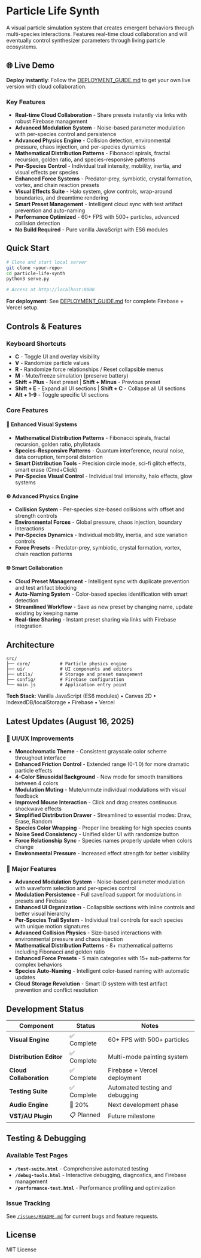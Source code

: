 # Particle Life Synth

A visual particle simulation system that creates emergent behaviors through multi-species interactions. Features real-time cloud collaboration and will eventually control synthesizer parameters through living particle ecosystems.

## 🌐 Live Demo

**Deploy instantly**: Follow the [DEPLOYMENT_GUIDE.md](DEPLOYMENT_GUIDE.md) to get your own live version with cloud collaboration.

### Key Features
- **Real-time Cloud Collaboration** - Share presets instantly via links with robust Firebase management
- **Advanced Modulation System** - Noise-based parameter modulation with per-species control and persistence
- **Advanced Physics Engine** - Collision detection, environmental pressure, chaos injection, and per-species dynamics
- **Mathematical Distribution Patterns** - Fibonacci spirals, fractal recursion, golden ratio, and species-responsive patterns
- **Per-Species Control** - Individual trail intensity, mobility, inertia, and visual effects per species
- **Enhanced Force Systems** - Predator-prey, symbiotic, crystal formation, vortex, and chain reaction presets
- **Visual Effects Suite** - Halo system, glow controls, wrap-around boundaries, and dreamtime rendering
- **Smart Preset Management** - Intelligent cloud sync with test artifact prevention and auto-naming
- **Performance Optimized** - 60+ FPS with 500+ particles, advanced collision detection
- **No Build Required** - Pure vanilla JavaScript with ES6 modules

## Quick Start

```bash
# Clone and start local server
git clone <your-repo>
cd particle-life-synth
python3 serve.py

# Access at http://localhost:8000
```

**For deployment**: See [DEPLOYMENT_GUIDE.md](DEPLOYMENT_GUIDE.md) for complete Firebase + Vercel setup.

## Controls & Features

### Keyboard Shortcuts
- **C** - Toggle UI and overlay visibility
- **V** - Randomize particle values
- **R** - Randomize force relationships / Reset collapsible menus
- **M** - Mute/freeze simulation (preserve battery)
- **Shift + Plus** - Next preset | **Shift + Minus** - Previous preset
- **Shift + E** - Expand all UI sections | **Shift + C** - Collapse all UI sections
- **Alt + 1-9** - Toggle specific UI sections

### Core Features

#### 🎨 Enhanced Visual Systems
- **Mathematical Distribution Patterns** - Fibonacci spirals, fractal recursion, golden ratio, phyllotaxis
- **Species-Responsive Patterns** - Quantum interference, neural noise, data corruption, temporal distortion
- **Smart Distribution Tools** - Precision circle mode, sci-fi glitch effects, smart erase (Cmd+Click)
- **Per-Species Visual Control** - Individual trail intensity, halo effects, glow systems

#### ⚙️ Advanced Physics Engine  
- **Collision System** - Per-species size-based collisions with offset and strength controls
- **Environmental Forces** - Global pressure, chaos injection, boundary interactions
- **Per-Species Dynamics** - Individual mobility, inertia, and size variation controls
- **Force Presets** - Predator-prey, symbiotic, crystal formation, vortex, chain reaction patterns

#### 🌐 Smart Collaboration
- **Cloud Preset Management** - Intelligent sync with duplicate prevention and test artifact blocking
- **Auto-Naming System** - Color-based species identification with smart detection
- **Streamlined Workflow** - Save as new preset by changing name, update existing by keeping name
- **Real-time Sharing** - Instant preset sharing via links with Firebase integration

## Architecture

```
src/
├── core/           # Particle physics engine
├── ui/             # UI components and editors
├── utils/          # Storage and preset management
├── config/         # Firebase configuration
└── main.js         # Application entry point
```

**Tech Stack**: Vanilla JavaScript (ES6 modules) • Canvas 2D • IndexedDB/localStorage • Firebase • Vercel

## Latest Updates (August 16, 2025)

### 🎨 UI/UX Improvements
- **Monochromatic Theme** - Consistent grayscale color scheme throughout interface
- **Enhanced Friction Control** - Extended range (0-1.0) for more dramatic particle effects
- **4-Color Sinusoidal Background** - New mode for smooth transitions between 4 colors
- **Modulation Muting** - Mute/unmute individual modulations with visual feedback
- **Improved Mouse Interaction** - Click and drag creates continuous shockwave effects
- **Simplified Distribution Drawer** - Streamlined to essential modes: Draw, Erase, Random
- **Species Color Wrapping** - Proper line breaking for high species counts
- **Noise Seed Consistency** - Unified slider UI with randomize button
- **Force Relationship Sync** - Species names properly update when colors change
- **Environmental Pressure** - Increased effect strength for better visibility

### 🚀 Major Features
- **Advanced Modulation System** - Noise-based parameter modulation with waveform selection and per-species control
- **Modulation Persistence** - Full save/load support for modulations in presets and Firebase
- **Enhanced UI Organization** - Collapsible sections with inline controls and better visual hierarchy
- **Per-Species Trail System** - Individual trail controls for each species with unique motion signatures
- **Advanced Collision Physics** - Size-based interactions with environmental pressure and chaos injection
- **Mathematical Distribution Patterns** - 8+ mathematical patterns including Fibonacci and golden ratio
- **Enhanced Force Presets** - 5 main categories with 15+ sub-patterns for complex behaviors
- **Species Auto-Naming** - Intelligent color-based naming with automatic updates
- **Cloud Storage Revolution** - Smart ID system with test artifact prevention and conflict resolution

## Development Status

| Component | Status | Notes |
|-----------|--------|--------|
| **Visual Engine** | ✅ Complete | 60+ FPS with 500+ particles |
| **Distribution Editor** | ✅ Complete | Multi-mode painting system |
| **Cloud Collaboration** | ✅ Complete | Firebase + Vercel deployment |
| **Testing Suite** | ✅ Complete | Automated testing and debugging |
| **Audio Engine** | 🔄 20% | Next development phase |
| **VST/AU Plugin** | 📋 Planned | Future milestone |

## Testing & Debugging

### Available Test Pages
- **`/test-suite.html`** - Comprehensive automated testing
- **`/debug-tools.html`** - Interactive debugging, diagnostics, and Firebase management
- **`/performance-test.html`** - Performance profiling and optimization

### Issue Tracking
See [`/issues/README.md`](issues/README.md) for current bugs and feature requests.

## License

MIT License